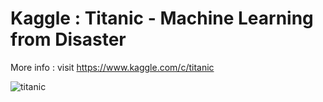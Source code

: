 # Kaggle : Titanic - Machine Learning from Disaster

More info : visit https://www.kaggle.com/c/titanic

![titanic](https://user-images.githubusercontent.com/82372483/121685569-61e71d80-cac0-11eb-9c0a-210e71739c8f.png)


